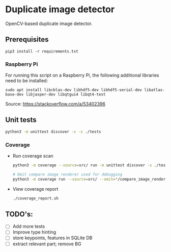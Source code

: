 # Duplicate image detector

OpenCV-based duplicate image detector. 

## Prerequisites
```
pip3 install -r requirements.txt 
```

### Raspberry Pi
For running this script on a Raspberry Pi, the following additional libraries need to be installed:
```
sudo apt install libcblas-dev libhdf5-dev libhdf5-serial-dev libatlas-base-dev libjasper-dev libqtgui4 libqt4-test
```
Source: https://stackoverflow.com/a/53402396


## Unit tests
```sh
python3 -m unittest discover -v -s ./tests
```

### Coverage

- Run coverage scan
  ```sh
  python3 -m coverage --source=src/ run -m unittest discover -s ./tests

  # Omit compare image renderer used for debugging
  python3 -m coverage run --source=src/ --omit=*/compare_image_renderers/* -m unittest discover -s ./tests 
  ```

- View coverage report
  ```sh
  ./coverage_report.sh
  ```


## TODO's: 
- [ ] Add more tests
- [ ] Improve type hinting 
- [ ] store keypoints, features in SQLite DB
- [ ] extract relevant part; remove BG
